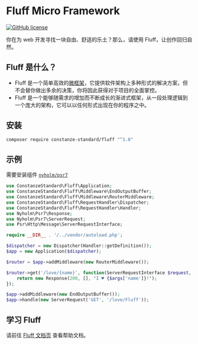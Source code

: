 # Fluff Micro Framework

[![GitHub license](https://img.shields.io/badge/license-Apache%202-blue)](https://github.com/constanze-standard/request-handler/blob/master/LICENSE)

你在为 web 开发寻找一块自由、舒适的乐土？那么，请使用 Fluff，让创作回归自然。

## Fluff 是什么？
- Fluff 是一个简单高效的[微框架](https://en.wikipedia.org/wiki/Microframework)，它提供软件架构上多种形式的解决方案，但不会替你做出多余的决策，你将因此获得对于项目的全面掌控。
- Fluff 是一个能够随需求的增加而不断成长的渐进式框架，从一段处理逻辑到一个庞大的架构，它可以以任何形式出现在你的程序之中。

## 安装
```bash
composer require constanze-standard/fluff "^1.0"
```

## 示例
需要安装组件 [`nyholm/psr7`](https://github.com/Nyholm/psr7)
```php
use ConstanzeStandard\Fluff\Application;
use ConstanzeStandard\Fluff\Middleware\EndOutputBuffer;
use ConstanzeStandard\Fluff\Middleware\RouterMiddleware;
use ConstanzeStandard\Fluff\RequestHandler\Dispatcher;
use ConstanzeStandard\Fluff\RequestHandler\Handler;
use Nyholm\Psr7\Response;
use Nyholm\Psr7\ServerRequest;
use Psr\Http\Message\ServerRequestInterface;

require __DIR__ . '/../vendor/autoload.php';

$dispatcher = new Dispatcher(Handler::getDefinition());
$app = new Application($dispatcher);

$router = $app->addMiddleware(new RouterMiddleware());

$router->get('/love/{name}', function(ServerRequestInterface $request, $args) {
    return new Response(200, [], "I ♥ {$args['name']}!");
});

$app->addMiddleware(new EndOutputBuffer());
$app->handle(new ServerRequest('GET', '/love/Fluff'));
```

## 学习 Fluff
请前往 [Fluff 文档页](https://constanze-standard.github.io/fluff-framework-documentation/) 查看帮助文档。
